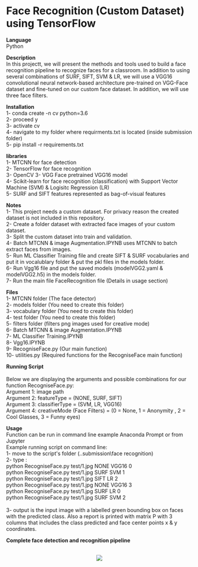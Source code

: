 # Face Recognition (Custom Dataset) using TensorFlow

<b>Language</b><br>
Python

<b>Description</b><br>
In this projectt, we will present the methods and tools used to build a face recognition pipeline to recognize faces for a classroom. In addition to using several combinations of SURF, SIFT, SVM & LR, we will use a VGG16 convolutional neural network-based architecture pre-trained on VGG-Face dataset and fine-tuned on our custom face dataset. In addition, we will use three face filters.

<b>Installation</b><br>
	1- conda create -n cv python=3.6 <br>
	2- proceed y  <br>
	3- activate cv  <br>
	4- navigate to my folder where requirments.txt is located (inside submission folder)  <br>
	5- pip install -r requirements.txt  <br>

<b>libraries</b><br>
1- MTCNN for face detection <br>
2- TensorFlow for face recognition <br>
3- OpenCV
3- VGG Face pretrained VGG16 model <br>
4- Scikit-learn for face recognition (classification) with  Support Vector Machine (SVM) &  Logisitc Regression (LR) <br>
5- SURF and SIFT features represented as bag-of-visual features <br>

<b>Notes</b><br>
	1- This project needs a custom dataset. For privacy reason the created dataset is not included in this repository.  <br>
	2- Create a folder dataset with extracted face images of your custom dataset. <br>
	3- Split the custom dataset into train and validation. <br>
	4- Batch MTCNN & image Augmentation.IPYNB uses MTCNN to batch extract faces from images. <br>
	5- Run ML Classifier Training file and create SIFT & SURF vocabularies and put it in vocalublary folder & put the pkl files in the models folder. <br>
	6- Run Vgg16 file and put the saved models (modelVGG2.yaml & modelVGG2.h5) in the models folder. <br>
	7- Run the main file FaceRecognition file (Details in usage section) <br>

<b>Files</b><br>
	1- MTCNN folder (The face detector) <br>
	2- models folder (You need to create this folder)<br>
	3- vocabulary folder (You need to create this folder)<br>
	4- test folder (You need to create this folder) <br>
	5- filters folder (filters png images used for creative mode) <br>
	6- Batch MTCNN & image Augmentation.IPYNB <br>
	7- ML Classifier Training.IPYNB  <br>
	8- Vgg16.IPYNB <br>
	9- RecogniseFace.py (Our main function) <br>
	10- utilities.py (Required functions for the RecogniseFace main function) <br>


<b>Running Script</b><br>	
Below we are displaying the arguments and possible combinations for our function RecogniseFace.py: <br>
	Argument 1: image path <br>
	Argument 2: featureType   = (NONE, SURF, SIFT)  <br>
	Argument 3: classifierType = (SVM, LR, VGG16)  <br>
	Argument 4: creativeMode (Face Filters) = (0 = None, 1 = Anonymity , 2 = Cool Glasses, 3 = Funny eyes)  <br>

<b>Usage</b><br>
Function can be run in command line example Anaconda Prompt or from Jupyter <br>
Example running script on command line: <br>
	1- move to the script's folder (..submission\face recognition) <br>
	2- type : <br>
		python RecogniseFace.py test/1.jpg NONE VGG16 0 <br>
		python RecogniseFace.py test/1.jpg SURF SVM 1	 <br>
		python RecogniseFace.py test/1.jpg SIFT LR 2 <br>
		python RecogniseFace.py test/1.jpg NONE VGG16 3 <br>
		python RecogniseFace.py test/1.jpg SURF LR 0 <br>
		python RecogniseFace.py test/1.jpg SURF SVM 2	 <br>	
	3- output is the input image with a labelled green bounding box on faces with the predicted class. Also a report is printed with matrix P with 3 columns that includes the class predicted and face center points x & y coordinates. <br>

<b>Complete face detection and recognition pipeline</b><br>
<br><center>
<img src="https://raw.githubusercontent.com/tgalala/Full-pipeline-face-recognition-python/master/images/face.png" >
</center>

